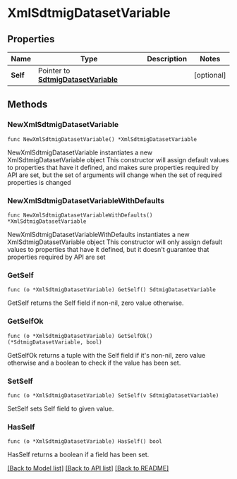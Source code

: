 # XmlSdtmigDatasetVariable

## Properties

Name | Type | Description | Notes
------------ | ------------- | ------------- | -------------
**Self** | Pointer to [**SdtmigDatasetVariable**](SdtmigDatasetVariable.md) |  | [optional] 

## Methods

### NewXmlSdtmigDatasetVariable

`func NewXmlSdtmigDatasetVariable() *XmlSdtmigDatasetVariable`

NewXmlSdtmigDatasetVariable instantiates a new XmlSdtmigDatasetVariable object
This constructor will assign default values to properties that have it defined,
and makes sure properties required by API are set, but the set of arguments
will change when the set of required properties is changed

### NewXmlSdtmigDatasetVariableWithDefaults

`func NewXmlSdtmigDatasetVariableWithDefaults() *XmlSdtmigDatasetVariable`

NewXmlSdtmigDatasetVariableWithDefaults instantiates a new XmlSdtmigDatasetVariable object
This constructor will only assign default values to properties that have it defined,
but it doesn't guarantee that properties required by API are set

### GetSelf

`func (o *XmlSdtmigDatasetVariable) GetSelf() SdtmigDatasetVariable`

GetSelf returns the Self field if non-nil, zero value otherwise.

### GetSelfOk

`func (o *XmlSdtmigDatasetVariable) GetSelfOk() (*SdtmigDatasetVariable, bool)`

GetSelfOk returns a tuple with the Self field if it's non-nil, zero value otherwise
and a boolean to check if the value has been set.

### SetSelf

`func (o *XmlSdtmigDatasetVariable) SetSelf(v SdtmigDatasetVariable)`

SetSelf sets Self field to given value.

### HasSelf

`func (o *XmlSdtmigDatasetVariable) HasSelf() bool`

HasSelf returns a boolean if a field has been set.


[[Back to Model list]](../README.md#documentation-for-models) [[Back to API list]](../README.md#documentation-for-api-endpoints) [[Back to README]](../README.md)


